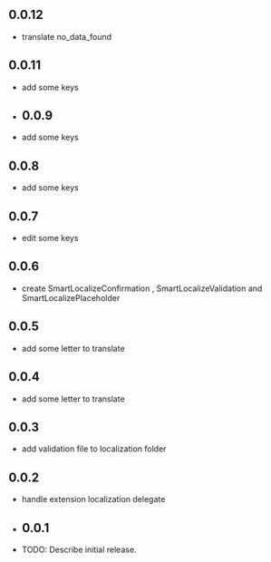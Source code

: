 ## 0.0.12

* translate no_data_found

## 0.0.11

* add some keys

* ## 0.0.9

* add some keys

## 0.0.8

* add some keys

## 0.0.7

* edit some keys

## 0.0.6

* create SmartLocalizeConfirmation , SmartLocalizeValidation and SmartLocalizePlaceholder

## 0.0.5

* add some letter to translate

## 0.0.4

* add some letter to translate

## 0.0.3

* add validation file to localization folder

## 0.0.2

* handle extension localization delegate

* ## 0.0.1
* TODO: Describe initial release.

